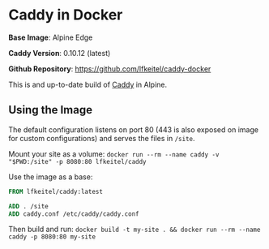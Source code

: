 # Caddy in Docker

**Base Image**: Alpine Edge

**Caddy Version**: 0.10.12 (latest)

**Github Repository**: https://github.com/lfkeitel/caddy-docker

This is and up-to-date build of [Caddy](https://caddyserver.com/) in Alpine.

## Using the Image

The default configuration listens on port 80 (443 is also exposed on image for custom configurations) and serves the files in `/site`.

Mount your site as a volume: `docker run --rm --name caddy -v "$PWD:/site" -p 8080:80 lfkeitel/caddy`

Use the image as a base:

```Dockerfile
FROM lfkeitel/caddy:latest

ADD . /site
ADD caddy.conf /etc/caddy/caddy.conf
```

Then build and run: `docker build -t my-site . && docker run --rm --name caddy -p 8080:80 my-site`
